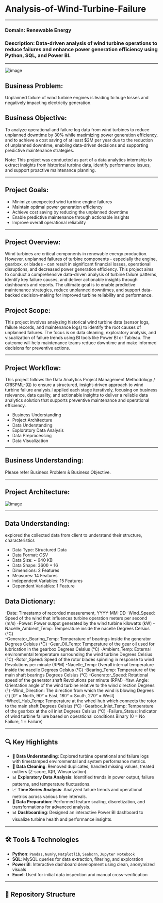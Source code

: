 # **Analysis-of-Wind-Turbine-Failure**
--------------------
### **Domain:** Renewable Energy
### **Description:** Data-driven analysis of wind turbine operations to reduce failures and enhance power generation efficiency using Python, SQL, and Power BI.
--------------------

![image](https://github.com/user-attachments/assets/1a3e19e3-16cc-46da-bd10-b1378db5c293)

## Business Problem:
Unplanned failure of wind turbine engines is leading to huge losses and negatively impacting electricity generation.

## Business Objective:
To analyze operational and failure log data from wind turbines to reduce unplanned downtime by 30% while maximizing power generation efficiency, and to achieve a cost saving of at least $2M per year due to the reduction of unplanned downtime, enabling data-driven decisions and supporting predictive maintenance strategies.

Note: This project was conducted as part of a data analytics internship to extract insights from historical turbine data, identify performance issues, and support proactive maintenance planning.

----------------------------

## Project Goals:
- Minimize unexpected wind turbine engine failures
- Maintain optimal power generation efficiency
- Achieve cost saving by reducing the unplanned downtime
- Enable predictive maintenance through actionable insights
- Improve overall operational reliability

----------------------------------

## Project Overview:
Wind turbines are critical components in renewable energy production. However, unplanned failures of turbine components - especially the engine, gearbox, or blades - can result in significant financial losses, operational disruptions, and decreased power generation efficiency. This project aims to conduct a comprehensive data-driven analysis of turbine failure patterns, identify key failure causes, and deliver actionable insights through dashboards and reports. The ultimate goal is to enable predictive maintenance strategies, reduce unplanned downtimes, and support data-backed decision-making for improved turbine reliability and performance.

## Project Scope:
This project involves analyzing historical wind turbine data (sensor logs, failure records, and maintenance logs) to identify the root causes of unplanned failures. The focus is on data cleaning, exploratory analysis, and visualization of failure trends using BI tools like Power BI or Tableau. The outcome will help maintenance teams reduce downtime and make informed decisions for preventive actions.

---------------------------------

## Project Workflow:
This project follows the Data Analytics Project Management Methodology / CRISPML-(Q) to ensure a structured, insight-driven approach to wind turbine failure analysis.I applied each stage iteratively, focusing on business relevance, data quality, and actionable insights to deliver a reliable data analytics solution that supports preventive maintenance and operational efficiency.

- Business Understanding
- Project Architecture
- Data Understanding
- Exploratory Data Analysis
- Data Preprocessing
- Data Visualization

---------------------------------

## Business Understanding:
Please refer Business Problem & Business Objective.

---------------------------------

## Project Architecture:
![image](https://github.com/user-attachments/assets/82e513bd-8da5-4e44-b6de-d42197b6bec9)

---------------------------------

## Data Understanding:
explored the collected data from client to understand their structure, characteristics
- Data Type: Structured Data
- Data Format: CSV
- Data Size: ~ 640 KB
- Data Shape: 3600 * 16
- Dimensions: 2 Features
- Measures: 14 Features
- Independent Variables: 15 Features
- Dependent Variables: 1 Feature

## Data Dictionary:
-Date: Timestamp of recorded measurement, YYYY-MM-DD 
-Wind_Speed: Speed of the wind that influences turbine operation meters per second (m/s) 
-Power:  Power output generated by the wind turbine kilowatts (kW) 
-Nacelle_Ambient_Temp:  Temperature inside the nacelle Degrees Celsius (°C)   
-Generator_Bearing_Temp:  Temperature of bearings inside the generator Degrees Celsius (°C) 
-Gear_Oil_Temp:  Temperature of the gear oil used for lubrication in the gearbox Degrees Celsius (°C) 
-Ambient_Temp:  External environmental temperature surrounding the wind turbine Degrees Celsius (°C) 
-Rotor_Speed:  Speed of the rotor blades spinning in response to wind Revolutions per minute (RPM) 
-Nacelle_Temp:  Overall internal temperature inside the nacelle   Degrees Celsius (°C) 
-Bearing_Temp:  Temperature of the main shaft bearings Degrees Celsius (°C) 
-Generator_Speed:  Rotational speed of the generator shaft Revolutions per minute (RPM) 
-Yaw_Angle:  Orientation angle of the wind turbine relative to the wind direction Degrees (°) 
-Wind_Direction:  The direction from which the wind is blowing Degrees (°) [0° = North, 90° = East, 180° = South, 270° = West]  
-Wheel_Hub_Temp:  Temperature at the wheel hub which connects the rotor to the main shaft Degrees Celsius (°C) 
-Gearbox_Inlet_Temp:  Temperature of the gearbox at the oil inlet Degrees Celsius (°C) 
-Failure_Status:  Indicator of wind turbine failure based on operational conditions Binary (0 = No Failure, 1 = Failure)

---------------------------------












## 🔍 Key Highlights

- 📂 **Data Understanding**: Explored turbine operational and failure logs with timestamped environmental and system performance metrics.
- 🧹 **Data Cleaning**: Removed duplicates, handled missing values, treated outliers (Z-score, IQR, Winsorization).
- 📊 **Exploratory Data Analysis**: Identified trends in power output, failure patterns, and temperature fluctuations.
- 📈 **Time Series Analysis**: Analyzed failure trends and operational metrics across various time intervals.
- 🧪 **Data Preparation**: Performed feature scaling, discretization, and transformations for advanced analysis.
- 📊 **Dashboarding**: Designed an interactive Power BI dashboard to visualize turbine health and performance insights.

---

## 🛠️ Tools & Technologies

- **Python**: `Pandas`, `NumPy`, `Matplotlib`, `Seaborn`, `Jupyter Notebook`
- **SQL**: MySQL queries for data extraction, filtering, and exploration
- **Power BI**: Interactive dashboard development using clean, anonymized visuals
- **Excel**: Used for initial data inspection and manual cross-verification

---

## 📁 Repository Structure

